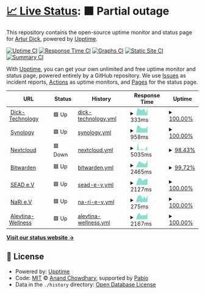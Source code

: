 # [📈 Live Status](https://unix0r.github.io/upptime): <!--live status--> **🟧 Partial outage**

This repository contains the open-source uptime monitor and status page for [Artur Dick](https://unix0r.github.io/upptime), powered by [Upptime](https://github.com/upptime/upptime).

[![Uptime CI](https://github.com/unix0r/upptime/workflows/Uptime%20CI/badge.svg)](https://github.com/unix0r/upptime/actions?query=workflow%3A%22Uptime+CI%22)
[![Response Time CI](https://github.com/unix0r/upptime/workflows/Response%20Time%20CI/badge.svg)](https://github.com/unix0r/upptime/actions?query=workflow%3A%22Response+Time+CI%22)
[![Graphs CI](https://github.com/unix0r/upptime/workflows/Graphs%20CI/badge.svg)](https://github.com/unix0r/upptime/actions?query=workflow%3A%22Graphs+CI%22)
[![Static Site CI](https://github.com/unix0r/upptime/workflows/Static%20Site%20CI/badge.svg)](https://github.com/unix0r/upptime/actions?query=workflow%3A%22Static+Site+CI%22)
[![Summary CI](https://github.com/unix0r/upptime/workflows/Summary%20CI/badge.svg)](https://github.com/unix0r/upptime/actions?query=workflow%3A%22Summary+CI%22)

With [Upptime](https://upptime.js.org), you can get your own unlimited and free uptime monitor and status page, powered entirely by a GitHub repository. We use [Issues](https://github.com/unix0r/upptime/issues) as incident reports, [Actions](https://github.com/unix0r/upptime/actions) as uptime monitors, and [Pages](https://unix0r.github.io/upptime) for the status page.

<!--start: status pages-->
<!-- This summary is generated by Upptime (https://github.com/upptime/upptime) -->
<!-- Do not edit this manually, your changes will be overwritten -->
<!-- prettier-ignore -->
| URL | Status | History | Response Time | Uptime |
| --- | ------ | ------- | ------------- | ------ |
| <img alt="" src="https://icons.duckduckgo.com/ip3/dick-technology.de.ico" height="13"> [Dick-Technology](https://dick-technology.de) | 🟩 Up | [dick-technology.yml](https://github.com/unix0r/upptime/commits/HEAD/history/dick-technology.yml) | <details><summary><img alt="Response time graph" src="./graphs/dick-technology/response-time-week.png" height="20"> 333ms</summary><br><a href="https://unix0r.github.io/upptime/history/dick-technology"><img alt="Response time 381" src="https://img.shields.io/endpoint?url=https%3A%2F%2Fraw.githubusercontent.com%2Funix0r%2Fupptime%2FHEAD%2Fapi%2Fdick-technology%2Fresponse-time.json"></a><br><a href="https://unix0r.github.io/upptime/history/dick-technology"><img alt="24-hour response time 411" src="https://img.shields.io/endpoint?url=https%3A%2F%2Fraw.githubusercontent.com%2Funix0r%2Fupptime%2FHEAD%2Fapi%2Fdick-technology%2Fresponse-time-day.json"></a><br><a href="https://unix0r.github.io/upptime/history/dick-technology"><img alt="7-day response time 333" src="https://img.shields.io/endpoint?url=https%3A%2F%2Fraw.githubusercontent.com%2Funix0r%2Fupptime%2FHEAD%2Fapi%2Fdick-technology%2Fresponse-time-week.json"></a><br><a href="https://unix0r.github.io/upptime/history/dick-technology"><img alt="30-day response time 448" src="https://img.shields.io/endpoint?url=https%3A%2F%2Fraw.githubusercontent.com%2Funix0r%2Fupptime%2FHEAD%2Fapi%2Fdick-technology%2Fresponse-time-month.json"></a><br><a href="https://unix0r.github.io/upptime/history/dick-technology"><img alt="1-year response time 394" src="https://img.shields.io/endpoint?url=https%3A%2F%2Fraw.githubusercontent.com%2Funix0r%2Fupptime%2FHEAD%2Fapi%2Fdick-technology%2Fresponse-time-year.json"></a></details> | <details><summary><a href="https://unix0r.github.io/upptime/history/dick-technology">100.00%</a></summary><a href="https://unix0r.github.io/upptime/history/dick-technology"><img alt="All-time uptime 97.91%" src="https://img.shields.io/endpoint?url=https%3A%2F%2Fraw.githubusercontent.com%2Funix0r%2Fupptime%2FHEAD%2Fapi%2Fdick-technology%2Fuptime.json"></a><br><a href="https://unix0r.github.io/upptime/history/dick-technology"><img alt="24-hour uptime 100.00%" src="https://img.shields.io/endpoint?url=https%3A%2F%2Fraw.githubusercontent.com%2Funix0r%2Fupptime%2FHEAD%2Fapi%2Fdick-technology%2Fuptime-day.json"></a><br><a href="https://unix0r.github.io/upptime/history/dick-technology"><img alt="7-day uptime 100.00%" src="https://img.shields.io/endpoint?url=https%3A%2F%2Fraw.githubusercontent.com%2Funix0r%2Fupptime%2FHEAD%2Fapi%2Fdick-technology%2Fuptime-week.json"></a><br><a href="https://unix0r.github.io/upptime/history/dick-technology"><img alt="30-day uptime 100.00%" src="https://img.shields.io/endpoint?url=https%3A%2F%2Fraw.githubusercontent.com%2Funix0r%2Fupptime%2FHEAD%2Fapi%2Fdick-technology%2Fuptime-month.json"></a><br><a href="https://unix0r.github.io/upptime/history/dick-technology"><img alt="1-year uptime 97.21%" src="https://img.shields.io/endpoint?url=https%3A%2F%2Fraw.githubusercontent.com%2Funix0r%2Fupptime%2FHEAD%2Fapi%2Fdick-technology%2Fuptime-year.json"></a></details>
| <img alt="" src="https://icons.duckduckgo.com/ip3/synology.dick-technology.de.ico" height="13"> [Synology](https://synology.dick-technology.de) | 🟩 Up | [synology.yml](https://github.com/unix0r/upptime/commits/HEAD/history/synology.yml) | <details><summary><img alt="Response time graph" src="./graphs/synology/response-time-week.png" height="20"> 958ms</summary><br><a href="https://unix0r.github.io/upptime/history/synology"><img alt="Response time 1386" src="https://img.shields.io/endpoint?url=https%3A%2F%2Fraw.githubusercontent.com%2Funix0r%2Fupptime%2FHEAD%2Fapi%2Fsynology%2Fresponse-time.json"></a><br><a href="https://unix0r.github.io/upptime/history/synology"><img alt="24-hour response time 1204" src="https://img.shields.io/endpoint?url=https%3A%2F%2Fraw.githubusercontent.com%2Funix0r%2Fupptime%2FHEAD%2Fapi%2Fsynology%2Fresponse-time-day.json"></a><br><a href="https://unix0r.github.io/upptime/history/synology"><img alt="7-day response time 958" src="https://img.shields.io/endpoint?url=https%3A%2F%2Fraw.githubusercontent.com%2Funix0r%2Fupptime%2FHEAD%2Fapi%2Fsynology%2Fresponse-time-week.json"></a><br><a href="https://unix0r.github.io/upptime/history/synology"><img alt="30-day response time 2333" src="https://img.shields.io/endpoint?url=https%3A%2F%2Fraw.githubusercontent.com%2Funix0r%2Fupptime%2FHEAD%2Fapi%2Fsynology%2Fresponse-time-month.json"></a><br><a href="https://unix0r.github.io/upptime/history/synology"><img alt="1-year response time 1417" src="https://img.shields.io/endpoint?url=https%3A%2F%2Fraw.githubusercontent.com%2Funix0r%2Fupptime%2FHEAD%2Fapi%2Fsynology%2Fresponse-time-year.json"></a></details> | <details><summary><a href="https://unix0r.github.io/upptime/history/synology">100.00%</a></summary><a href="https://unix0r.github.io/upptime/history/synology"><img alt="All-time uptime 98.03%" src="https://img.shields.io/endpoint?url=https%3A%2F%2Fraw.githubusercontent.com%2Funix0r%2Fupptime%2FHEAD%2Fapi%2Fsynology%2Fuptime.json"></a><br><a href="https://unix0r.github.io/upptime/history/synology"><img alt="24-hour uptime 100.00%" src="https://img.shields.io/endpoint?url=https%3A%2F%2Fraw.githubusercontent.com%2Funix0r%2Fupptime%2FHEAD%2Fapi%2Fsynology%2Fuptime-day.json"></a><br><a href="https://unix0r.github.io/upptime/history/synology"><img alt="7-day uptime 100.00%" src="https://img.shields.io/endpoint?url=https%3A%2F%2Fraw.githubusercontent.com%2Funix0r%2Fupptime%2FHEAD%2Fapi%2Fsynology%2Fuptime-week.json"></a><br><a href="https://unix0r.github.io/upptime/history/synology"><img alt="30-day uptime 99.81%" src="https://img.shields.io/endpoint?url=https%3A%2F%2Fraw.githubusercontent.com%2Funix0r%2Fupptime%2FHEAD%2Fapi%2Fsynology%2Fuptime-month.json"></a><br><a href="https://unix0r.github.io/upptime/history/synology"><img alt="1-year uptime 97.38%" src="https://img.shields.io/endpoint?url=https%3A%2F%2Fraw.githubusercontent.com%2Funix0r%2Fupptime%2FHEAD%2Fapi%2Fsynology%2Fuptime-year.json"></a></details>
| <img alt="" src="https://icons.duckduckgo.com/ip3/cloud.dick-technology.de.ico" height="13"> [Nextcloud](https://cloud.dick-technology.de) | 🟥 Down | [nextcloud.yml](https://github.com/unix0r/upptime/commits/HEAD/history/nextcloud.yml) | <details><summary><img alt="Response time graph" src="./graphs/nextcloud/response-time-week.png" height="20"> 5035ms</summary><br><a href="https://unix0r.github.io/upptime/history/nextcloud"><img alt="Response time 3462" src="https://img.shields.io/endpoint?url=https%3A%2F%2Fraw.githubusercontent.com%2Funix0r%2Fupptime%2FHEAD%2Fapi%2Fnextcloud%2Fresponse-time.json"></a><br><a href="https://unix0r.github.io/upptime/history/nextcloud"><img alt="24-hour response time 8555" src="https://img.shields.io/endpoint?url=https%3A%2F%2Fraw.githubusercontent.com%2Funix0r%2Fupptime%2FHEAD%2Fapi%2Fnextcloud%2Fresponse-time-day.json"></a><br><a href="https://unix0r.github.io/upptime/history/nextcloud"><img alt="7-day response time 5035" src="https://img.shields.io/endpoint?url=https%3A%2F%2Fraw.githubusercontent.com%2Funix0r%2Fupptime%2FHEAD%2Fapi%2Fnextcloud%2Fresponse-time-week.json"></a><br><a href="https://unix0r.github.io/upptime/history/nextcloud"><img alt="30-day response time 4597" src="https://img.shields.io/endpoint?url=https%3A%2F%2Fraw.githubusercontent.com%2Funix0r%2Fupptime%2FHEAD%2Fapi%2Fnextcloud%2Fresponse-time-month.json"></a><br><a href="https://unix0r.github.io/upptime/history/nextcloud"><img alt="1-year response time 3297" src="https://img.shields.io/endpoint?url=https%3A%2F%2Fraw.githubusercontent.com%2Funix0r%2Fupptime%2FHEAD%2Fapi%2Fnextcloud%2Fresponse-time-year.json"></a></details> | <details><summary><a href="https://unix0r.github.io/upptime/history/nextcloud">98.43%</a></summary><a href="https://unix0r.github.io/upptime/history/nextcloud"><img alt="All-time uptime 97.30%" src="https://img.shields.io/endpoint?url=https%3A%2F%2Fraw.githubusercontent.com%2Funix0r%2Fupptime%2FHEAD%2Fapi%2Fnextcloud%2Fuptime.json"></a><br><a href="https://unix0r.github.io/upptime/history/nextcloud"><img alt="24-hour uptime 93.26%" src="https://img.shields.io/endpoint?url=https%3A%2F%2Fraw.githubusercontent.com%2Funix0r%2Fupptime%2FHEAD%2Fapi%2Fnextcloud%2Fuptime-day.json"></a><br><a href="https://unix0r.github.io/upptime/history/nextcloud"><img alt="7-day uptime 98.43%" src="https://img.shields.io/endpoint?url=https%3A%2F%2Fraw.githubusercontent.com%2Funix0r%2Fupptime%2FHEAD%2Fapi%2Fnextcloud%2Fuptime-week.json"></a><br><a href="https://unix0r.github.io/upptime/history/nextcloud"><img alt="30-day uptime 98.56%" src="https://img.shields.io/endpoint?url=https%3A%2F%2Fraw.githubusercontent.com%2Funix0r%2Fupptime%2FHEAD%2Fapi%2Fnextcloud%2Fuptime-month.json"></a><br><a href="https://unix0r.github.io/upptime/history/nextcloud"><img alt="1-year uptime 96.62%" src="https://img.shields.io/endpoint?url=https%3A%2F%2Fraw.githubusercontent.com%2Funix0r%2Fupptime%2FHEAD%2Fapi%2Fnextcloud%2Fuptime-year.json"></a></details>
| <img alt="" src="https://icons.duckduckgo.com/ip3/bitwarden.dick-technology.de.ico" height="13"> [Bitwarden](https://bitwarden.dick-technology.de) | 🟩 Up | [bitwarden.yml](https://github.com/unix0r/upptime/commits/HEAD/history/bitwarden.yml) | <details><summary><img alt="Response time graph" src="./graphs/bitwarden/response-time-week.png" height="20"> 2465ms</summary><br><a href="https://unix0r.github.io/upptime/history/bitwarden"><img alt="Response time 800" src="https://img.shields.io/endpoint?url=https%3A%2F%2Fraw.githubusercontent.com%2Funix0r%2Fupptime%2FHEAD%2Fapi%2Fbitwarden%2Fresponse-time.json"></a><br><a href="https://unix0r.github.io/upptime/history/bitwarden"><img alt="24-hour response time 6076" src="https://img.shields.io/endpoint?url=https%3A%2F%2Fraw.githubusercontent.com%2Funix0r%2Fupptime%2FHEAD%2Fapi%2Fbitwarden%2Fresponse-time-day.json"></a><br><a href="https://unix0r.github.io/upptime/history/bitwarden"><img alt="7-day response time 2465" src="https://img.shields.io/endpoint?url=https%3A%2F%2Fraw.githubusercontent.com%2Funix0r%2Fupptime%2FHEAD%2Fapi%2Fbitwarden%2Fresponse-time-week.json"></a><br><a href="https://unix0r.github.io/upptime/history/bitwarden"><img alt="30-day response time 1620" src="https://img.shields.io/endpoint?url=https%3A%2F%2Fraw.githubusercontent.com%2Funix0r%2Fupptime%2FHEAD%2Fapi%2Fbitwarden%2Fresponse-time-month.json"></a><br><a href="https://unix0r.github.io/upptime/history/bitwarden"><img alt="1-year response time 835" src="https://img.shields.io/endpoint?url=https%3A%2F%2Fraw.githubusercontent.com%2Funix0r%2Fupptime%2FHEAD%2Fapi%2Fbitwarden%2Fresponse-time-year.json"></a></details> | <details><summary><a href="https://unix0r.github.io/upptime/history/bitwarden">99.72%</a></summary><a href="https://unix0r.github.io/upptime/history/bitwarden"><img alt="All-time uptime 97.44%" src="https://img.shields.io/endpoint?url=https%3A%2F%2Fraw.githubusercontent.com%2Funix0r%2Fupptime%2FHEAD%2Fapi%2Fbitwarden%2Fuptime.json"></a><br><a href="https://unix0r.github.io/upptime/history/bitwarden"><img alt="24-hour uptime 98.07%" src="https://img.shields.io/endpoint?url=https%3A%2F%2Fraw.githubusercontent.com%2Funix0r%2Fupptime%2FHEAD%2Fapi%2Fbitwarden%2Fuptime-day.json"></a><br><a href="https://unix0r.github.io/upptime/history/bitwarden"><img alt="7-day uptime 99.72%" src="https://img.shields.io/endpoint?url=https%3A%2F%2Fraw.githubusercontent.com%2Funix0r%2Fupptime%2FHEAD%2Fapi%2Fbitwarden%2Fuptime-week.json"></a><br><a href="https://unix0r.github.io/upptime/history/bitwarden"><img alt="30-day uptime 99.51%" src="https://img.shields.io/endpoint?url=https%3A%2F%2Fraw.githubusercontent.com%2Funix0r%2Fupptime%2FHEAD%2Fapi%2Fbitwarden%2Fuptime-month.json"></a><br><a href="https://unix0r.github.io/upptime/history/bitwarden"><img alt="1-year uptime 96.86%" src="https://img.shields.io/endpoint?url=https%3A%2F%2Fraw.githubusercontent.com%2Funix0r%2Fupptime%2FHEAD%2Fapi%2Fbitwarden%2Fuptime-year.json"></a></details>
| <img alt="" src="https://icons.duckduckgo.com/ip3/sead-ev.de.ico" height="13"> [SEAD e.V](https://sead-ev.de) | 🟩 Up | [sead-e-v.yml](https://github.com/unix0r/upptime/commits/HEAD/history/sead-e-v.yml) | <details><summary><img alt="Response time graph" src="./graphs/sead-e-v/response-time-week.png" height="20"> 2127ms</summary><br><a href="https://unix0r.github.io/upptime/history/sead-e-v"><img alt="Response time 2354" src="https://img.shields.io/endpoint?url=https%3A%2F%2Fraw.githubusercontent.com%2Funix0r%2Fupptime%2FHEAD%2Fapi%2Fsead-e-v%2Fresponse-time.json"></a><br><a href="https://unix0r.github.io/upptime/history/sead-e-v"><img alt="24-hour response time 2328" src="https://img.shields.io/endpoint?url=https%3A%2F%2Fraw.githubusercontent.com%2Funix0r%2Fupptime%2FHEAD%2Fapi%2Fsead-e-v%2Fresponse-time-day.json"></a><br><a href="https://unix0r.github.io/upptime/history/sead-e-v"><img alt="7-day response time 2127" src="https://img.shields.io/endpoint?url=https%3A%2F%2Fraw.githubusercontent.com%2Funix0r%2Fupptime%2FHEAD%2Fapi%2Fsead-e-v%2Fresponse-time-week.json"></a><br><a href="https://unix0r.github.io/upptime/history/sead-e-v"><img alt="30-day response time 2023" src="https://img.shields.io/endpoint?url=https%3A%2F%2Fraw.githubusercontent.com%2Funix0r%2Fupptime%2FHEAD%2Fapi%2Fsead-e-v%2Fresponse-time-month.json"></a><br><a href="https://unix0r.github.io/upptime/history/sead-e-v"><img alt="1-year response time 2435" src="https://img.shields.io/endpoint?url=https%3A%2F%2Fraw.githubusercontent.com%2Funix0r%2Fupptime%2FHEAD%2Fapi%2Fsead-e-v%2Fresponse-time-year.json"></a></details> | <details><summary><a href="https://unix0r.github.io/upptime/history/sead-e-v">100.00%</a></summary><a href="https://unix0r.github.io/upptime/history/sead-e-v"><img alt="All-time uptime 99.99%" src="https://img.shields.io/endpoint?url=https%3A%2F%2Fraw.githubusercontent.com%2Funix0r%2Fupptime%2FHEAD%2Fapi%2Fsead-e-v%2Fuptime.json"></a><br><a href="https://unix0r.github.io/upptime/history/sead-e-v"><img alt="24-hour uptime 100.00%" src="https://img.shields.io/endpoint?url=https%3A%2F%2Fraw.githubusercontent.com%2Funix0r%2Fupptime%2FHEAD%2Fapi%2Fsead-e-v%2Fuptime-day.json"></a><br><a href="https://unix0r.github.io/upptime/history/sead-e-v"><img alt="7-day uptime 100.00%" src="https://img.shields.io/endpoint?url=https%3A%2F%2Fraw.githubusercontent.com%2Funix0r%2Fupptime%2FHEAD%2Fapi%2Fsead-e-v%2Fuptime-week.json"></a><br><a href="https://unix0r.github.io/upptime/history/sead-e-v"><img alt="30-day uptime 100.00%" src="https://img.shields.io/endpoint?url=https%3A%2F%2Fraw.githubusercontent.com%2Funix0r%2Fupptime%2FHEAD%2Fapi%2Fsead-e-v%2Fuptime-month.json"></a><br><a href="https://unix0r.github.io/upptime/history/sead-e-v"><img alt="1-year uptime 99.99%" src="https://img.shields.io/endpoint?url=https%3A%2F%2Fraw.githubusercontent.com%2Funix0r%2Fupptime%2FHEAD%2Fapi%2Fsead-e-v%2Fuptime-year.json"></a></details>
| <img alt="" src="https://icons.duckduckgo.com/ip3/nari-ev.de.ico" height="13"> [NaRi e.V](https://nari-ev.de) | 🟩 Up | [na-ri-e-v.yml](https://github.com/unix0r/upptime/commits/HEAD/history/na-ri-e-v.yml) | <details><summary><img alt="Response time graph" src="./graphs/na-ri-e-v/response-time-week.png" height="20"> 275ms</summary><br><a href="https://unix0r.github.io/upptime/history/na-ri-e-v"><img alt="Response time 392" src="https://img.shields.io/endpoint?url=https%3A%2F%2Fraw.githubusercontent.com%2Funix0r%2Fupptime%2FHEAD%2Fapi%2Fna-ri-e-v%2Fresponse-time.json"></a><br><a href="https://unix0r.github.io/upptime/history/na-ri-e-v"><img alt="24-hour response time 371" src="https://img.shields.io/endpoint?url=https%3A%2F%2Fraw.githubusercontent.com%2Funix0r%2Fupptime%2FHEAD%2Fapi%2Fna-ri-e-v%2Fresponse-time-day.json"></a><br><a href="https://unix0r.github.io/upptime/history/na-ri-e-v"><img alt="7-day response time 275" src="https://img.shields.io/endpoint?url=https%3A%2F%2Fraw.githubusercontent.com%2Funix0r%2Fupptime%2FHEAD%2Fapi%2Fna-ri-e-v%2Fresponse-time-week.json"></a><br><a href="https://unix0r.github.io/upptime/history/na-ri-e-v"><img alt="30-day response time 430" src="https://img.shields.io/endpoint?url=https%3A%2F%2Fraw.githubusercontent.com%2Funix0r%2Fupptime%2FHEAD%2Fapi%2Fna-ri-e-v%2Fresponse-time-month.json"></a><br><a href="https://unix0r.github.io/upptime/history/na-ri-e-v"><img alt="1-year response time 399" src="https://img.shields.io/endpoint?url=https%3A%2F%2Fraw.githubusercontent.com%2Funix0r%2Fupptime%2FHEAD%2Fapi%2Fna-ri-e-v%2Fresponse-time-year.json"></a></details> | <details><summary><a href="https://unix0r.github.io/upptime/history/na-ri-e-v">100.00%</a></summary><a href="https://unix0r.github.io/upptime/history/na-ri-e-v"><img alt="All-time uptime 87.73%" src="https://img.shields.io/endpoint?url=https%3A%2F%2Fraw.githubusercontent.com%2Funix0r%2Fupptime%2FHEAD%2Fapi%2Fna-ri-e-v%2Fuptime.json"></a><br><a href="https://unix0r.github.io/upptime/history/na-ri-e-v"><img alt="24-hour uptime 100.00%" src="https://img.shields.io/endpoint?url=https%3A%2F%2Fraw.githubusercontent.com%2Funix0r%2Fupptime%2FHEAD%2Fapi%2Fna-ri-e-v%2Fuptime-day.json"></a><br><a href="https://unix0r.github.io/upptime/history/na-ri-e-v"><img alt="7-day uptime 100.00%" src="https://img.shields.io/endpoint?url=https%3A%2F%2Fraw.githubusercontent.com%2Funix0r%2Fupptime%2FHEAD%2Fapi%2Fna-ri-e-v%2Fuptime-week.json"></a><br><a href="https://unix0r.github.io/upptime/history/na-ri-e-v"><img alt="30-day uptime 100.00%" src="https://img.shields.io/endpoint?url=https%3A%2F%2Fraw.githubusercontent.com%2Funix0r%2Fupptime%2FHEAD%2Fapi%2Fna-ri-e-v%2Fuptime-month.json"></a><br><a href="https://unix0r.github.io/upptime/history/na-ri-e-v"><img alt="1-year uptime 99.98%" src="https://img.shields.io/endpoint?url=https%3A%2F%2Fraw.githubusercontent.com%2Funix0r%2Fupptime%2FHEAD%2Fapi%2Fna-ri-e-v%2Fuptime-year.json"></a></details>
| <img alt="" src="https://icons.duckduckgo.com/ip3/alevtina-wellness.de.ico" height="13"> [Alevtina-Wellness](https://alevtina-wellness.de) | 🟩 Up | [alevtina-wellness.yml](https://github.com/unix0r/upptime/commits/HEAD/history/alevtina-wellness.yml) | <details><summary><img alt="Response time graph" src="./graphs/alevtina-wellness/response-time-week.png" height="20"> 2167ms</summary><br><a href="https://unix0r.github.io/upptime/history/alevtina-wellness"><img alt="Response time 2428" src="https://img.shields.io/endpoint?url=https%3A%2F%2Fraw.githubusercontent.com%2Funix0r%2Fupptime%2FHEAD%2Fapi%2Falevtina-wellness%2Fresponse-time.json"></a><br><a href="https://unix0r.github.io/upptime/history/alevtina-wellness"><img alt="24-hour response time 3181" src="https://img.shields.io/endpoint?url=https%3A%2F%2Fraw.githubusercontent.com%2Funix0r%2Fupptime%2FHEAD%2Fapi%2Falevtina-wellness%2Fresponse-time-day.json"></a><br><a href="https://unix0r.github.io/upptime/history/alevtina-wellness"><img alt="7-day response time 2167" src="https://img.shields.io/endpoint?url=https%3A%2F%2Fraw.githubusercontent.com%2Funix0r%2Fupptime%2FHEAD%2Fapi%2Falevtina-wellness%2Fresponse-time-week.json"></a><br><a href="https://unix0r.github.io/upptime/history/alevtina-wellness"><img alt="30-day response time 2439" src="https://img.shields.io/endpoint?url=https%3A%2F%2Fraw.githubusercontent.com%2Funix0r%2Fupptime%2FHEAD%2Fapi%2Falevtina-wellness%2Fresponse-time-month.json"></a><br><a href="https://unix0r.github.io/upptime/history/alevtina-wellness"><img alt="1-year response time 2535" src="https://img.shields.io/endpoint?url=https%3A%2F%2Fraw.githubusercontent.com%2Funix0r%2Fupptime%2FHEAD%2Fapi%2Falevtina-wellness%2Fresponse-time-year.json"></a></details> | <details><summary><a href="https://unix0r.github.io/upptime/history/alevtina-wellness">100.00%</a></summary><a href="https://unix0r.github.io/upptime/history/alevtina-wellness"><img alt="All-time uptime 99.79%" src="https://img.shields.io/endpoint?url=https%3A%2F%2Fraw.githubusercontent.com%2Funix0r%2Fupptime%2FHEAD%2Fapi%2Falevtina-wellness%2Fuptime.json"></a><br><a href="https://unix0r.github.io/upptime/history/alevtina-wellness"><img alt="24-hour uptime 100.00%" src="https://img.shields.io/endpoint?url=https%3A%2F%2Fraw.githubusercontent.com%2Funix0r%2Fupptime%2FHEAD%2Fapi%2Falevtina-wellness%2Fuptime-day.json"></a><br><a href="https://unix0r.github.io/upptime/history/alevtina-wellness"><img alt="7-day uptime 100.00%" src="https://img.shields.io/endpoint?url=https%3A%2F%2Fraw.githubusercontent.com%2Funix0r%2Fupptime%2FHEAD%2Fapi%2Falevtina-wellness%2Fuptime-week.json"></a><br><a href="https://unix0r.github.io/upptime/history/alevtina-wellness"><img alt="30-day uptime 99.91%" src="https://img.shields.io/endpoint?url=https%3A%2F%2Fraw.githubusercontent.com%2Funix0r%2Fupptime%2FHEAD%2Fapi%2Falevtina-wellness%2Fuptime-month.json"></a><br><a href="https://unix0r.github.io/upptime/history/alevtina-wellness"><img alt="1-year uptime 99.74%" src="https://img.shields.io/endpoint?url=https%3A%2F%2Fraw.githubusercontent.com%2Funix0r%2Fupptime%2FHEAD%2Fapi%2Falevtina-wellness%2Fuptime-year.json"></a></details>

<!--end: status pages-->

[**Visit our status website →**](https://unix0r.github.io/upptime)

## 📄 License

- Powered by: [Upptime](https://github.com/upptime/upptime)
- Code: [MIT](./LICENSE) © [Anand Chowdhary](https://anandchowdhary.com), supported by [Pabio](https://pabio.com)
- Data in the `./history` directory: [Open Database License](https://opendatacommons.org/licenses/odbl/1-0/)
